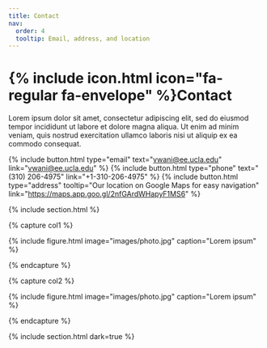 ```yaml
---
title: Contact
nav:
  order: 4
  tooltip: Email, address, and location
---
```


# {% include icon.html icon="fa-regular fa-envelope" %}Contact

Lorem ipsum dolor sit amet, consectetur adipiscing elit, sed do eiusmod tempor
incididunt ut labore et dolore magna aliqua. Ut enim ad minim veniam, quis
nostrud exercitation ullamco laboris nisi ut aliquip ex ea commodo consequat.

{%
  include button.html
  type="email"
  text="vwani@ee.ucla.edu"
  link="vwani@ee.ucla.edu"
%}
{%
  include button.html
  type="phone"
  text="(310) 206-4975"
  link="+1-310-206-4975"
%}
{%
  include button.html
  type="address"
  tooltip="Our location on Google Maps for easy navigation"
  link="https://maps.app.goo.gl/2nfGArdWHapyF1MS6"
%}

{% include section.html %}

{% capture col1 %}

{%
  include figure.html
  image="images/photo.jpg"
  caption="Lorem ipsum"
%}

{% endcapture %}

{% capture col2 %}

{%
  include figure.html
  image="images/photo.jpg"
  caption="Lorem ipsum"
%}

{% endcapture %}

<!-- {% include cols.html col1=col1 col2=col2 %} -->

{% include section.html dark=true %}

<!-- {% capture col1 %}
Lorem ipsum dolor sit amet  
consectetur adipiscing elit  
sed do eiusmod tempor
{% endcapture %} -->

<!-- {% capture col2 %}
Lorem ipsum dolor sit amet  
consectetur adipiscing elit  
sed do eiusmod tempor
{% endcapture %} -->

<!-- {% capture col3 %}
Lorem ipsum dolor sit amet  
consectetur adipiscing elit  
sed do eiusmod tempor
{% endcapture %} -->

<!-- {% include cols.html col1=col1 col2=col2 col3=col3 %} -->
